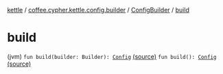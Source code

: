 [kettle](../../index.md) / [coffee.cypher.kettle.config.builder](../index.md) / [ConfigBuilder](index.md) / [build](./build.md)

# build

(jvm) `fun build(builder: Builder): `[`Config`](../../coffee.cypher.kettle.config/-config/index.md) [(source)](https://github.com/Cypher121/kettle/blob/master/src/main/kotlin/coffee/cypher/kettle/config/builder/ConfigBuilder.kt#L13)
`fun build(): `[`Config`](../../coffee.cypher.kettle.config/-config/index.md) [(source)](https://github.com/Cypher121/kettle/blob/master/src/main/kotlin/coffee/cypher/kettle/config/builder/ConfigBuilder.kt#L18)